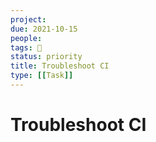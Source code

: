 ```yaml
---
project:
due: 2021-10-15
people:
tags: 🧨
status: priority
title: Troubleshoot CI
type: [[Task]]
---
```


# Troubleshoot CI